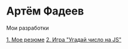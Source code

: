 # Артём Фадеев
Мои разработки

[1. Мое резюме](https://Portfolio1--artiomfadieiev.repl.co "откроется резюме")
[2. Игра "Угадай число на JS"](http://guessthenumberjs.herokuapp.com/ "начни играть")
